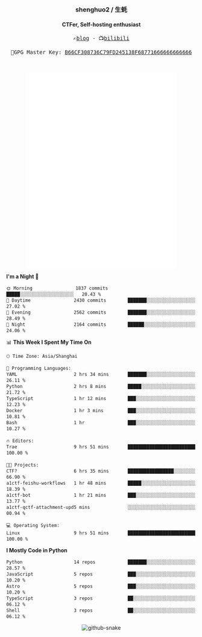 <h3 align="center"> shenghuo2 / 生蚝 </h3>
<h4 align="center" >CTFer, Self-hosting enthusiast</h3>


<p align="center">
  <samp>
    ✍️<a href="https://blog.shenghuo2.top/">blog</a> -
    📺<a href="https://space.bilibili.com/85894935">bilibili</a>
  </samp>
</p>
<p align="center">
  <samp>
     🔐GPG Master Key: <a align="center" href="https://github.com/shenghuo2.gpg">B66CF308736C79FD245138F68771666666666666</a>
  </samp>
</p>
<br>
<p align="center">
  <a href="https://github.com/shenghuo2">
    <img width="400" align="top" src="https://github.com/shenghuo2/shenghuo2/blob/main/metrics.left.svg" />
  </a>
  <a href="https://github.com/shenghuo2">
    <img width="400" align="top" src="https://github.com/shenghuo2/shenghuo2/blob/main/metrics.right.svg" />
  </a>
</p>


<!--START_SECTION:waka-->
**I'm a Night 🦉** 

```text
🌞 Morning                1837 commits        █████░░░░░░░░░░░░░░░░░░░░   20.43 % 
🌆 Daytime                2430 commits        ███████░░░░░░░░░░░░░░░░░░   27.02 % 
🌃 Evening                2562 commits        ███████░░░░░░░░░░░░░░░░░░   28.49 % 
🌙 Night                  2164 commits        ██████░░░░░░░░░░░░░░░░░░░   24.06 % 
```


📊 **This Week I Spent My Time On** 

```text
🕑︎ Time Zone: Asia/Shanghai

💬 Programming Languages: 
YAML                     2 hrs 34 mins       ███████░░░░░░░░░░░░░░░░░░   26.11 % 
Python                   2 hrs 8 mins        █████░░░░░░░░░░░░░░░░░░░░   21.72 % 
TypeScript               1 hr 12 mins        ███░░░░░░░░░░░░░░░░░░░░░░   12.23 % 
Docker                   1 hr 3 mins         ███░░░░░░░░░░░░░░░░░░░░░░   10.81 % 
Bash                     1 hr                ███░░░░░░░░░░░░░░░░░░░░░░   10.27 % 

🔥 Editors: 
Trae                     9 hrs 51 mins       █████████████████████████   100.00 % 

🐱‍💻 Projects: 
CTF?                     6 hrs 35 mins       █████████████████░░░░░░░░   66.90 % 
a1ctf-feishu-workflows   1 hr 48 mins        █████░░░░░░░░░░░░░░░░░░░░   18.39 % 
a1ctf-bot                1 hr 21 mins        ███░░░░░░░░░░░░░░░░░░░░░░   13.77 % 
a1ctf-qctf-attachment-upd5 mins              ░░░░░░░░░░░░░░░░░░░░░░░░░   00.94 % 

💻 Operating System: 
Linux                    9 hrs 51 mins       █████████████████████████   100.00 % 
```

**I Mostly Code in Python** 

```text
Python                   14 repos            ███████░░░░░░░░░░░░░░░░░░   28.57 % 
JavaScript               5 repos             ███░░░░░░░░░░░░░░░░░░░░░░   10.20 % 
Astro                    5 repos             ███░░░░░░░░░░░░░░░░░░░░░░   10.20 % 
TypeScript               3 repos             ██░░░░░░░░░░░░░░░░░░░░░░░   06.12 % 
Shell                    3 repos             ██░░░░░░░░░░░░░░░░░░░░░░░   06.12 % 
```




<!--END_SECTION:waka-->


<div align="center">
  <picture>
    <source media="(prefers-color-scheme: dark)" srcset="https://gist.githubusercontent.com/shenghuo2/bfce20b14ab0484cef03bae6e60e0b3a/raw/github-snake-dark.svg" />
    <source media="(prefers-color-scheme: light)" srcset="https://gist.githubusercontent.com/shenghuo2/bfce20b14ab0484cef03bae6e60e0b3a/raw/github-snake.svg" />
    <img alt="github-snake" src="https://gist.githubusercontent.com/shenghuo2/bfce20b14ab0484cef03bae6e60e0b3a/raw/github-snake.svg" />
  </picture>
</div>

<!--
**shenghuo2/shenghuo2** is a ✨ _special_ ✨ repository because its `README.md` (this file) appears on your GitHub profile.

Here are some ideas to get you started:

- 🔭 I’m currently working on ...
- 🌱 I’m currently learning ...
- 👯 I’m looking to collaborate on ...
- 🤔 I’m looking for help with ...
- 💬 Ask me about ...
- 📫 How to reach me: ...
- 😄 Pronouns: ...
- ⚡ Fun fact: ...
-->
